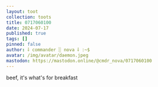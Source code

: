 ```yaml
---
layout: toot
collection: toots
title: 0717060100
date: 2024-07-17
published: true
tags: []
pinned: false
author: ⸸ commander ░ nova ⸸ :~$
avatar: /img/avatar/daemon.jpeg
mastodon: https://mastodon.online/@cmdr_nova/0717060100
---
```


beef, it's what's for breakfast
